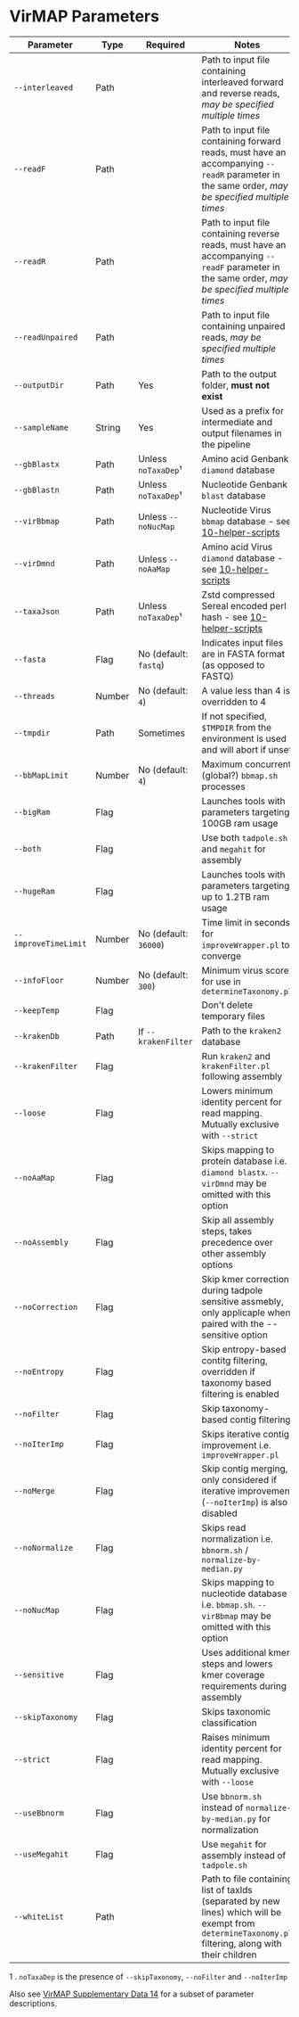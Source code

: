 # VirMAP Parameters

Parameter            | Type   | Required              | Notes
-------------------- | ------ | --------------------- | -----------------------------------------------------------------------------------------------------------------------------------------------------
`--interleaved`      | Path   |                       | Path to input file containing interleaved forward and reverse reads, _may be specified multiple times_
`--readF`            | Path   |                       | Path to input file containing forward reads, must have an accompanying `--readR` parameter in the same order, _may be specified multiple times_
`--readR`            | Path   |                       | Path to input file containing reverse reads, must have an accompanying `--readF` parameter in the same order, _may be specified multiple times_
`--readUnpaired`     | Path   |                       | Path to input file containing unpaired reads, _may be specified multiple times_
`--outputDir`        | Path   | Yes                   | Path to the output folder, **must not exist**
`--sampleName`       | String | Yes                   | Used as a prefix for intermediate and output filenames in the pipeline
`--gbBlastx`         | Path   | Unless `noTaxaDep`¹   | Amino acid Genbank `diamond` database
`--gbBlastn`         | Path   | Unless `noTaxaDep`¹   | Nucleotide Genbank `blast` database
`--virBbmap`         | Path   | Unless `--noNucMap`   | Nucleotide Virus `bbmap` database - see [10-helper-scripts](./10-helper-scripts/README.md)
`--virDmnd`          | Path   | Unless `--noAaMap`    | Amino acid Virus `diamond` database - see [10-helper-scripts](./10-helper-scripts/README.md)
`--taxaJson`         | Path   | Unless `noTaxaDep`¹   | Zstd compressed Sereal encoded perl hash - see [10-helper-scripts](./10-helper-scripts/README.md)
`--fasta`            | Flag   | No (default: `fastq`) | Indicates input files are in FASTA format (as opposed to FASTQ)
`--threads`          | Number | No (default: `4`)     | A value less than 4 is overridden to 4
`--tmpdir`           | Path   | Sometimes             | If not specified, `$TMPDIR` from the environment is used and will abort if unset
`--bbMapLimit`       | Number | No (default: `4`)     | Maximum concurrent (global?) `bbmap.sh` processes
`--bigRam`           | Flag   |                       | Launches tools with parameters targeting 100GB ram usage
`--both`             | Flag   |                       | Use both `tadpole.sh` and `megahit` for assembly
`--hugeRam`          | Flag   |                       | Launches tools with parameters targeting up to 1.2TB ram usage
`--improveTimeLimit` | Number | No (default: `36000`) | Time limit in seconds for `improveWrapper.pl` to converge
`--infoFloor`        | Number | No (default: `300`)   | Minimum virus score for use in `determineTaxonomy.pl`
`--keepTemp`         | Flag   |                       | Don't delete temporary files
`--krakenDb`         | Path   | If `--krakenFilter`   | Path to the `kraken2` database
`--krakenFilter`     | Flag   |                       | Run `kraken2` and `krakenFilter.pl` following assembly
`--loose`            | Flag   |                       | Lowers minimum identity percent for read mapping. Mutually exclusive with `--strict`
`--noAaMap`          | Flag   |                       | Skips mapping to protein database i.e. `diamond blastx`. `--virDmnd` may be omitted with this option
`--noAssembly`       | Flag   |                       | Skip all assembly steps, takes precedence over other assembly options
`--noCorrection`     | Flag   |                       | Skip kmer correction during tadpole sensitive assmebly, only applicaple when paired with the --sensitive option
`--noEntropy`        | Flag   |                       | Skip entropy-based contitg filtering, overridden if taxonomy based filtering is enabled
`--noFilter`         | Flag   |                       | Skip taxonomy-based contig filtering
`--noIterImp`        | Flag   |                       | Skips iterative contig improvement i.e. `improveWrapper.pl`
`--noMerge`          | Flag   |                       | Skip contig merging, only considered if iterative improvement (`--noIterImp`) is also disabled
`--noNormalize`      | Flag   |                       | Skips read normalization i.e. `bbnorm.sh` / `normalize-by-median.py`
`--noNucMap`         | Flag   |                       | Skips mapping to nucleotide database i.e. `bbmap.sh`. `--virBbmap` may be omitted with this option
`--sensitive`        | Flag   |                       | Uses additional kmer steps and lowers kmer coverage requirements during assembly
`--skipTaxonomy`     | Flag   |                       | Skips taxonomic classification
`--strict`           | Flag   |                       | Raises minimum identity percent for read mapping. Mutually exclusive with `--loose`
`--useBbnorm`        | Flag   |                       | Use `bbnorm.sh` instead of `normalize-by-median.py` for normalization
`--useMegahit`       | Flag   |                       | Use `megahit` for assembly instead of `tadpole.sh`
`--whiteList`        | Path   |                       | Path to file containing list of taxIds (separated by new lines) which will be exempt from `determineTaxonomy.pl` filtering, along with their children

1 . `noTaxaDep` is the presence of `--skipTaxonomy`, `--noFilter` and `--noIterImp`

Also see [VirMAP Supplementary Data 14](https://www.nature.com/articles/s41467-018-05658-8#MOESM14) for a subset of parameter descriptions.

